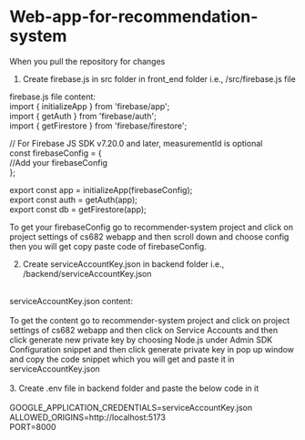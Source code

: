 # Web-app-for-recommendation-system

When you pull the repository for changes <br>

1. Create firebase.js in src folder in front_end folder i.e., /src/firebase.js file  <br>

firebase.js file content:  <br>
import { initializeApp } from 'firebase/app';  <br>
import { getAuth } from 'firebase/auth';  <br>
import { getFirestore } from 'firebase/firestore'; <br>

// For Firebase JS SDK v7.20.0 and later, measurementId is optional <br>
const firebaseConfig = { <br>
    //Add your firebaseConfig <br>
  }; <br>

  export const app = initializeApp(firebaseConfig); <br>
export const auth = getAuth(app); <br>
export const db = getFirestore(app); <br>

To get your firebaseConfig go to recommender-system project and click on project settings of cs682 webapp and then scroll down and choose config then you will get copy paste code of firebaseConfig. <br>

2. Create serviceAccountKey.json in backend folder i.e., /backend/serviceAccountKey.json <br>
<br>
serviceAccountKey.json content: <br>
<br>
 To get the content go to recommender-system project and click on project settings of cs682 webapp and then click on Service Accounts and then click generate new private key by choosing Node.js under Admin SDK Configuration snippet and then click generate private key in pop up window and copy the code snippet which you will get and paste it in serviceAccountKey.json  <br>
<br>
3. Create .env file in backend folder and paste the below code in it <br>
<br>
GOOGLE_APPLICATION_CREDENTIALS=serviceAccountKey.json <br>
ALLOWED_ORIGINS=http://localhost:5173 <br>
PORT=8000 <br>

